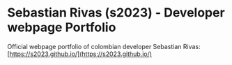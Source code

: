 # Sebastian Rivas (s2023) - Developer webpage Portfolio

Official webpage portfolio of colombian developer Sebastian Rivas:
[https://s2023.github.io/](https://s2023.github.io/)